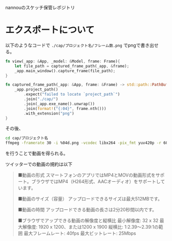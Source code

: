 nannouのスケッチ保管レポジトリ

# エクスポートについて
以下のようなコードで `./cap/プロジェクト名/フレーム数.png` でpngで書き出せる。
```Rust
fn view(_app: &App, _model: &Model, frame: Frame){
    let file_path = captured_frame_path(_app, &frame);
    _app.main_window().capture_frame(file_path);
}

fn captured_frame_path(_app: &App, frame: &Frame) -> std::path::PathBuf {
    _app.project_path()
        .expect("failed to locate `project_path`")
        .join("./cap/")
        .join(_app.exe_name().unwrap())
        .join(format!("{:04}", frame.nth()))
        .with_extension("png")
}
```

その後、

```sh
cd cap/プロジェクト名
ffmpeg -framerate 30 -i %04d.png -vcodec libx264 -pix_fmt yuv420p -r 60 out.mp4     
```
を行うことで動画を得られる。

ツイッターでの動画の規約は以下

>■動画の形式
>スマートフォンのアプリではMP4とMOVの動画形式をサポート。ブラウザではMP4（H264形式、AACオーディオ）をサポートしています。
>
>■動画のサイズ（容量）
>アップロードできるサイズは最大512MBです。
>
>■動画の時間
>アップロードできる動画の長さは2分20秒間以内です。
>
>■ブラウザでアップできる動画の解像度と縦横比
>最小解像度: 32 x 32
>最大解像度: 1920 x 1200、または1200 x 1900
>縦横比: 1:2.39～2.39:1の範囲
>最大フレームレート: 40fps
>最大ビットレート: 25Mbps
